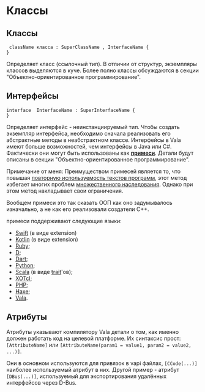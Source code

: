 # Классы

## Классы

```text
 className класса : SuperClassName , InterfaceName {
}
```

Определяет класс \(ссылочный тип\). В отличии от структур, экземпляры классов выделяются в куче. Более полно классы обсуждаются в секции "Объектно-ориентированное программирование".

## Интерфейсы

```text
interface  InterfaceName : SuperInterfaceName {
}
```

Определяет интерфейс - неинстанциируемый тип. Чтобы создать экземпляр интерфейса, необходимо сначала реализовать его абстрактные методы в неабстрактном классе. Интерфейсы в Vala имеют больше возможностей, чем интерфейсы в Java или C\#. Фактически они могут быть использованы как [**примеси**](https://ru.wikipedia.org/wiki/%D0%9F%D1%80%D0%B8%D0%BC%D0%B5%D1%81%D1%8C_%28%D0%BF%D1%80%D0%BE%D0%B3%D1%80%D0%B0%D0%BC%D0%BC%D0%B8%D1%80%D0%BE%D0%B2%D0%B0%D0%BD%D0%B8%D0%B5%29). Детали будут описаны в секции "Объектно-ориентированное программирование".

Примечание от меня: Преимуществом примесей является то, что повышая [повторную используемость текстов программ](https://ru.wikipedia.org/wiki/%D0%9F%D0%BE%D0%B2%D1%82%D0%BE%D1%80%D0%BD%D0%BE%D0%B5_%D0%B8%D1%81%D0%BF%D0%BE%D0%BB%D1%8C%D0%B7%D0%BE%D0%B2%D0%B0%D0%BD%D0%B8%D0%B5_%D0%BA%D0%BE%D0%B4%D0%B0), этот метод избегает многих проблем [множественного наследования](https://ru.wikipedia.org/wiki/%D0%9C%D0%BD%D0%BE%D0%B6%D0%B5%D1%81%D1%82%D0%B2%D0%B5%D0%BD%D0%BD%D0%BE%D0%B5_%D0%BD%D0%B0%D1%81%D0%BB%D0%B5%D0%B4%D0%BE%D0%B2%D0%B0%D0%BD%D0%B8%D0%B5). Однако при этом метод накладывает свои ограничения.

Вообщем примеси это так сказать ООП как оно задумывалось изначально, а не как его реализовали создатели С++.

примеси поддерживают следующие языки:

* [Swift](https://ru.wikipedia.org/wiki/Swift_%28%D1%8F%D0%B7%D1%8B%D0%BA_%D0%BF%D1%80%D0%BE%D0%B3%D1%80%D0%B0%D0%BC%D0%BC%D0%B8%D1%80%D0%BE%D0%B2%D0%B0%D0%BD%D0%B8%D1%8F%29) \(в виде extension\)
* [Kotlin](https://ru.wikipedia.org/wiki/Kotlin) \(в виде extension\)
* [Ruby](https://ru.wikipedia.org/wiki/Ruby);
* [D](https://ru.wikipedia.org/wiki/D_%28%D1%8F%D0%B7%D1%8B%D0%BA_%D0%BF%D1%80%D0%BE%D0%B3%D1%80%D0%B0%D0%BC%D0%BC%D0%B8%D1%80%D0%BE%D0%B2%D0%B0%D0%BD%D0%B8%D1%8F%29);
* [Dart](https://ru.wikipedia.org/wiki/Dart);
* [Python](https://ru.wikipedia.org/wiki/Python);
* [Scala](https://ru.wikipedia.org/wiki/Scala_%28%D1%8F%D0%B7%D1%8B%D0%BA_%D0%BF%D1%80%D0%BE%D0%B3%D1%80%D0%B0%D0%BC%D0%BC%D0%B8%D1%80%D0%BE%D0%B2%D0%B0%D0%BD%D0%B8%D1%8F%29) \(в виде [trait](https://ru.wikipedia.org/wiki/Trait)'ов\);
* [XOTcl](https://ru.wikipedia.org/wiki/XOTcl);
* [PHP](https://ru.wikipedia.org/wiki/PHP);
* [Haxe](https://ru.wikipedia.org/wiki/Haxe);
* [Vala](https://ru.wikipedia.org/wiki/Vala).

## Атрибуты

Атрибуты указывают компилятору Vala детали о том, как именно должен работать код на целевой платформе. Их синтаксис прост: `[AttributeName]` или `[AttributeName(param1 = value1, param2 = value2, ...)]`.

Они в основном используются для привязок в vapi файлах, `[CCode(...)]` наиболее используемый атрибут в них. Другой пример - атрибут `[DBus(...)]`, используемый для экспортирования удалённых интерфейсов через D-Bus.  


